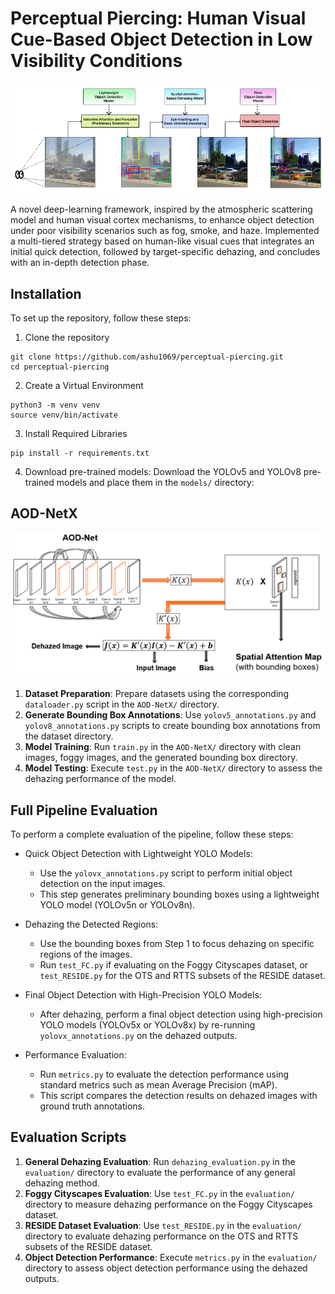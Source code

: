 # Perceptual Piercing: Human Visual Cue-Based Object Detection in Low Visibility Conditions
<img src="/perceptual_piercing.png" alt="Perceptual Piercing" width="1000px">

A novel deep-learning framework, inspired by the atmospheric scattering model and human visual cortex mechanisms, to enhance object detection under poor visibility scenarios such as fog, smoke, and haze. Implemented a multi-tiered strategy based on human-like visual cues that integrates an initial quick detection, followed by target-specific dehazing, and concludes with an in-depth detection phase.

## Installation

To set up the repository, follow these steps:

1. Clone the repository
```
git clone https://github.com/ashu1069/perceptual-piercing.git
cd perceptual-piercing
```
2. Create a Virtual Environment
```
python3 -m venv venv
source venv/bin/activate
```
3. Install Required Libraries
```
pip install -r requirements.txt
```
4. Download pre-trained models: Download the YOLOv5 and YOLOv8 pre-trained models and place them in the `models/` directory:

## AOD-NetX
<img src="/aodnetx.png" alt="AOD-NetX" width="1000px">

1. **Dataset Preparation**: Prepare datasets using the corresponding `dataloader.py` script in the `AOD-NetX/` directory.
2. **Generate Bounding Box Annotations**: Use `yolov5_annotations.py` and `yolov8_annotations.py` scripts to create bounding box annotations from the dataset directory.
3. **Model Training**: Run `train.py` in the `AOD-NetX/` directory with clean images, foggy images, and the generated bounding box directory.
4. **Model Testing**: Execute `test.py` in the `AOD-NetX/` directory to assess the dehazing performance of the model.

## Full Pipeline Evaluation

To perform a complete evaluation of the pipeline, follow these steps:

- Quick Object Detection with Lightweight YOLO Models:
  - Use the `yolovx_annotations.py` script to perform initial object detection on the input images.
  - This step generates preliminary bounding boxes using a lightweight YOLO model (YOLOv5n or YOLOv8n).

- Dehazing the Detected Regions:
  - Use the bounding boxes from Step 1 to focus dehazing on specific regions of the images.
  - Run `test_FC.py` if evaluating on the Foggy Cityscapes dataset, or `test_RESIDE.py` for the OTS and RTTS subsets of the RESIDE dataset.

- Final Object Detection with High-Precision YOLO Models:
  - After dehazing, perform a final object detection using high-precision YOLO models (YOLOv5x or YOLOv8x) by re-running `yolovx_annotations.py` on the dehazed outputs.

- Performance Evaluation:
  - Run `metrics.py` to evaluate the detection performance using standard metrics such as mean Average Precision (mAP).
  - This script compares the detection results on dehazed images with ground truth annotations.


## Evaluation Scripts
1. **General Dehazing Evaluation**: Run `dehazing_evaluation.py` in the `evaluation/` directory to evaluate the performance of any general dehazing method.
2. **Foggy Cityscapes Evaluation**: Use `test_FC.py` in the `evaluation/` directory to measure dehazing performance on the Foggy Cityscapes dataset.
3. **RESIDE Dataset Evaluation**: Use `test_RESIDE.py` in the `evaluation/` directory to evaluate dehazing performance on the OTS and RTTS subsets of the RESIDE dataset.
4. **Object Detection Performance**: Execute `metrics.py` in the `evaluation/` directory to assess object detection performance using the dehazed outputs. 
